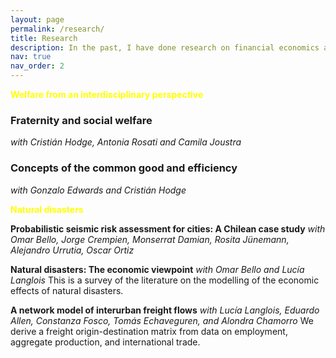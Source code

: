 ```yaml
---
layout: page
permalink: /research/
title: Research
description: In the past, I have done research on financial economics and game theory. Recently, I focused on natural disasters and welfare economics.
nav: true
nav_order: 2 
---
```


<span style='color:yellow'>**Welfare from an interdisciplinary perspective**</span>

### Fraternity and social welfare
_with Cristián Hodge, Antonia Rosati and Camila Joustra_

### Concepts of the common good and efficiency
_with Gonzalo Edwards and Cristián Hodge_

<span style="color:yellow">**Natural disasters**</span>

**Probabilistic seismic risk assessment for cities: A Chilean case study**
_with Omar Bello, Jorge Crempien, Monserrat Damian, Rosita Jünemann, Alejandro Urrutia, Oscar Ortiz_

**Natural disasters: The economic viewpoint** 
_with Omar Bello and Lucía Langlois_
This is a survey of the literature on the modelling of the economic effects of natural disasters.

**A network model of interurban freight flows**
_with Lucía Langlois, Eduardo Allen, Constanza Fosco, Tomás Echaveguren, and Alondra Chamorro_
We derive a freight origin-destination matrix from data on employment, aggregate production, and international trade.


